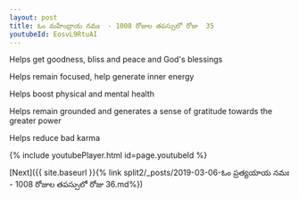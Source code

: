 ```yaml
---
layout: post
title: ఓం మహేంద్రాయ నమః  - 1008 రోజుల తపస్సులో రోజు  35
youtubeId: EosvL9RtuAI
---
```

 
 
Helps get goodness, bliss and peace and God's blessings
 
Helps remain focused, help generate inner energy 
 
Helps boost physical and mental health 
 
Helps remain grounded and generates a sense of gratitude towards the greater power 
 
Helps reduce bad karma
 
 
 
 


{% include youtubePlayer.html id=page.youtubeId %}
 
[Next]({{ site.baseurl }}{% link  split2/_posts/2019-03-06-ఓం ప్రత్యయాయ నమః  - 1008 రోజుల తపస్సులో రోజు  36.md%})
 
